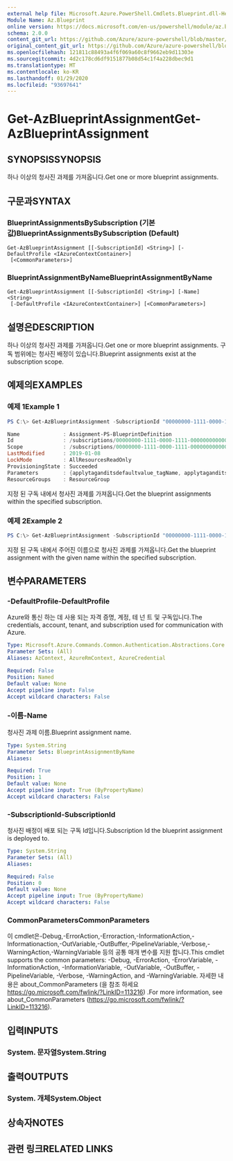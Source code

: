 ```yaml
---
external help file: Microsoft.Azure.PowerShell.Cmdlets.Blueprint.dll-Help.xml
Module Name: Az.Blueprint
online version: https://docs.microsoft.com/en-us/powershell/module/az.blueprint/get-azblueprintassignment
schema: 2.0.0
content_git_url: https://github.com/Azure/azure-powershell/blob/master/src/Blueprint/Blueprint/help/Get-AzBlueprintAssignment.md
original_content_git_url: https://github.com/Azure/azure-powershell/blob/master/src/Blueprint/Blueprint/help/Get-AzBlueprintAssignment.md
ms.openlocfilehash: 121811c88493a4f6f069a60c8f9662eb9d11303e
ms.sourcegitcommit: 4d2c178cd6df9151877b08d54c1f4a228dbec9d1
ms.translationtype: MT
ms.contentlocale: ko-KR
ms.lasthandoff: 01/29/2020
ms.locfileid: "93697641"
---
```

# <span data-ttu-id="93706-101">Get-AzBlueprintAssignment</span><span class="sxs-lookup"><span data-stu-id="93706-101">Get-AzBlueprintAssignment</span></span>

## <span data-ttu-id="93706-102">SYNOPSIS</span><span class="sxs-lookup"><span data-stu-id="93706-102">SYNOPSIS</span></span>
<span data-ttu-id="93706-103">하나 이상의 청사진 과제를 가져옵니다.</span><span class="sxs-lookup"><span data-stu-id="93706-103">Get one or more blueprint assignments.</span></span>

## <span data-ttu-id="93706-104">구문과</span><span class="sxs-lookup"><span data-stu-id="93706-104">SYNTAX</span></span>

### <span data-ttu-id="93706-105">BlueprintAssignmentsBySubscription (기본값)</span><span class="sxs-lookup"><span data-stu-id="93706-105">BlueprintAssignmentsBySubscription (Default)</span></span>
```
Get-AzBlueprintAssignment [[-SubscriptionId] <String>] [-DefaultProfile <IAzureContextContainer>]
 [<CommonParameters>]
```

### <span data-ttu-id="93706-106">BlueprintAssignmentByName</span><span class="sxs-lookup"><span data-stu-id="93706-106">BlueprintAssignmentByName</span></span>
```
Get-AzBlueprintAssignment [[-SubscriptionId] <String>] [-Name] <String>
 [-DefaultProfile <IAzureContextContainer>] [<CommonParameters>]
```

## <span data-ttu-id="93706-107">설명은</span><span class="sxs-lookup"><span data-stu-id="93706-107">DESCRIPTION</span></span>
<span data-ttu-id="93706-108">하나 이상의 청사진 과제를 가져옵니다.</span><span class="sxs-lookup"><span data-stu-id="93706-108">Get one or more blueprint assignments.</span></span> <span data-ttu-id="93706-109">구독 범위에는 청사진 배정이 있습니다.</span><span class="sxs-lookup"><span data-stu-id="93706-109">Blueprint assignments exist at the subscription scope.</span></span>

## <span data-ttu-id="93706-110">예제의</span><span class="sxs-lookup"><span data-stu-id="93706-110">EXAMPLES</span></span>

### <span data-ttu-id="93706-111">예제 1</span><span class="sxs-lookup"><span data-stu-id="93706-111">Example 1</span></span>
```powershell
PS C:\> Get-AzBlueprintAssignment -SubscriptionId "00000000-1111-0000-1111-000000000000"

Name              : Assignment-PS-BlueprintDefinition
Id                : /subscriptions/00000000-1111-0000-1111-000000000000/providers/Microsoft.Blueprint/blueprintAssignments/Assignment-PS-BlueprintDefinition
Scope             : /subscriptions/00000000-1111-0000-1111-000000000000
LastModified      : 2019-01-08
LockMode          : AllResourcesReadOnly
ProvisioningState : Succeeded
Parameters        : {applytaganditsdefaultvalue_tagName, applytaganditsdefaultvalue_tagValue}
ResourceGroups    : ResourceGroup
```

<span data-ttu-id="93706-112">지정 된 구독 내에서 청사진 과제를 가져옵니다.</span><span class="sxs-lookup"><span data-stu-id="93706-112">Get the blueprint assignments within the specified subscription.</span></span>

### <span data-ttu-id="93706-113">예제 2</span><span class="sxs-lookup"><span data-stu-id="93706-113">Example 2</span></span>
```powershell
PS C:\> Get-AzBlueprintAssignment -SubscriptionId "00000000-1111-0000-1111-000000000000" -Name "myAssignmentName"
```

<span data-ttu-id="93706-114">지정 된 구독 내에서 주어진 이름으로 청사진 과제를 가져옵니다.</span><span class="sxs-lookup"><span data-stu-id="93706-114">Get the blueprint assignment with the given name within the specified subscription.</span></span>

## <span data-ttu-id="93706-115">변수</span><span class="sxs-lookup"><span data-stu-id="93706-115">PARAMETERS</span></span>

### <span data-ttu-id="93706-116">-DefaultProfile</span><span class="sxs-lookup"><span data-stu-id="93706-116">-DefaultProfile</span></span>
<span data-ttu-id="93706-117">Azure와 통신 하는 데 사용 되는 자격 증명, 계정, 테 넌 트 및 구독입니다.</span><span class="sxs-lookup"><span data-stu-id="93706-117">The credentials, account, tenant, and subscription used for communication with Azure.</span></span>

```yaml
Type: Microsoft.Azure.Commands.Common.Authentication.Abstractions.Core.IAzureContextContainer
Parameter Sets: (All)
Aliases: AzContext, AzureRmContext, AzureCredential

Required: False
Position: Named
Default value: None
Accept pipeline input: False
Accept wildcard characters: False
```

### <span data-ttu-id="93706-118">-이름</span><span class="sxs-lookup"><span data-stu-id="93706-118">-Name</span></span>
<span data-ttu-id="93706-119">청사진 과제 이름.</span><span class="sxs-lookup"><span data-stu-id="93706-119">Blueprint assignment name.</span></span>

```yaml
Type: System.String
Parameter Sets: BlueprintAssignmentByName
Aliases:

Required: True
Position: 1
Default value: None
Accept pipeline input: True (ByPropertyName)
Accept wildcard characters: False
```

### <span data-ttu-id="93706-120">-SubscriptionId</span><span class="sxs-lookup"><span data-stu-id="93706-120">-SubscriptionId</span></span>
<span data-ttu-id="93706-121">청사진 배정이 배포 되는 구독 Id입니다.</span><span class="sxs-lookup"><span data-stu-id="93706-121">Subscription Id the blueprint assignment is deployed to.</span></span>

```yaml
Type: System.String
Parameter Sets: (All)
Aliases:

Required: False
Position: 0
Default value: None
Accept pipeline input: True (ByPropertyName)
Accept wildcard characters: False
```

### <span data-ttu-id="93706-122">CommonParameters</span><span class="sxs-lookup"><span data-stu-id="93706-122">CommonParameters</span></span>
<span data-ttu-id="93706-123">이 cmdlet은-Debug,-ErrorAction,-Erroraction,-InformationAction,-Informationaction,-OutVariable,-OutBuffer,-PipelineVariable,-Verbose,-WarningAction,-WarningVariable 등의 공통 매개 변수를 지원 합니다.</span><span class="sxs-lookup"><span data-stu-id="93706-123">This cmdlet supports the common parameters: -Debug, -ErrorAction, -ErrorVariable, -InformationAction, -InformationVariable, -OutVariable, -OutBuffer, -PipelineVariable, -Verbose, -WarningAction, and -WarningVariable.</span></span> <span data-ttu-id="93706-124">자세한 내용은 about_CommonParameters (을 참조 하세요 https://go.microsoft.com/fwlink/?LinkID=113216) .</span><span class="sxs-lookup"><span data-stu-id="93706-124">For more information, see about_CommonParameters (https://go.microsoft.com/fwlink/?LinkID=113216).</span></span>

## <span data-ttu-id="93706-125">입력</span><span class="sxs-lookup"><span data-stu-id="93706-125">INPUTS</span></span>

### <span data-ttu-id="93706-126">System. 문자열</span><span class="sxs-lookup"><span data-stu-id="93706-126">System.String</span></span>

## <span data-ttu-id="93706-127">출력</span><span class="sxs-lookup"><span data-stu-id="93706-127">OUTPUTS</span></span>

### <span data-ttu-id="93706-128">System. 개체</span><span class="sxs-lookup"><span data-stu-id="93706-128">System.Object</span></span>
## <span data-ttu-id="93706-129">상속자</span><span class="sxs-lookup"><span data-stu-id="93706-129">NOTES</span></span>

## <span data-ttu-id="93706-130">관련 링크</span><span class="sxs-lookup"><span data-stu-id="93706-130">RELATED LINKS</span></span>
